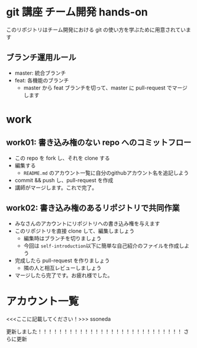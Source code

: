 # git 講座 チーム開発 hands-on

このリポジトリはチーム開発における git の使い方を学ぶために用意されています

## ブランチ運用ルール

- master: 統合ブランチ
- feat: 各機能のブランチ
  - master から feat ブランチを切って、master に pull-request でマージします

# work

## work01: 書き込み権のない repo へのコミットフロー

- この repo を fork し、それを clone する
- 編集する
  - `README.md` のアカウント一覧に自分のgithubアカウント名を追記しよう
- commit && push し、pull-request を作成
- 講師がマージします。これで完了。

## work02: 書き込み権のあるリポジトリで共同作業

- みなさんのアカウントにリポジトリへの書き込み権を与えます
- このリポジトリを直接 clone して、編集しましょう
  - 編集時はブランチを切りましょう
  - 今回は `self-introduction`以下に簡単な自己紹介のファイルを作成しよう
- 完成したら pull-request を作りましょう
  - 隣の人と相互レビューしましょう
- マージしたら完了です。お疲れ様でした。


# アカウント一覧
<<<ここに記載してください！>>>
ssoneda




更新しました！！！！！！！！！！！！！！！！！！！！！！！！！！！！
さらに更新
